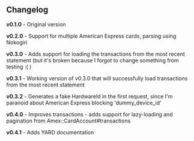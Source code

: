 ## Changelog

__v0.1.0__ - Original version

__v0.2.0__ - Support for multiple American Express cards, parsing using
Nokogiri

__v0.3.0__ - Adds support for loading the transactions from the most recent statement
(but it's broken because I forgot to change something from testing :( )

__v0.3.1__ - Working version of v0.3.0 that will successfully load transactions
from the most recent statement

__v0.3.2__ - Generates a fake HardwareId in the first request, since I'm
paranoid about American Express blocking 'dummy_device_id'

__v0.4.0__ - Improves transactions - adds support for lazy-loading and
pagination from Amex::CardAccount#transactions

__v0.4.1__ - Adds YARD documentation
